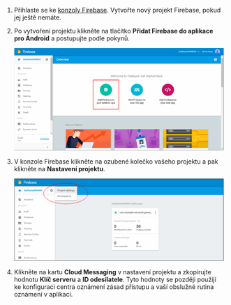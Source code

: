 

1. Přihlaste se ke [konzoly Firebase](https://firebase.google.com/console/). Vytvořte nový projekt Firebase, pokud jej ještě nemáte.
2. Po vytvoření projektu klikněte na tlačítko **Přidat Firebase do aplikace pro Android** a postupujte podle pokynů.
   
    ![](./media/notification-hubs-enable-firebase-cloud-messaging/notification-hubs-add-firebase-to-android-app.png)
3. V konzole Firebase klikněte na ozubené kolečko vašeho projektu a pak klikněte na **Nastavení projektu**.
   
    ![](./media/notification-hubs-enable-firebase-cloud-messaging/notification-hubs-firebase-console-project-settings.png)
4. Klikněte na kartu **Cloud Messaging** v nastavení projektu a zkopírujte hodnotu **Klíč serveru** a **ID odesílatele**.  Tyto hodnoty se později použijí ke konfiguraci centra oznámení zásad přístupu a vaší obslužné rutina oznámení v aplikaci.



<!--HONumber=Nov16_HO2-->



